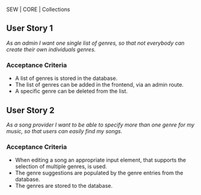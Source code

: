 SEW | CORE | Collections

## User Story 1
*As an admin I want one single list of genres, so that not everybody can create their own individuals genres.*

### Acceptance Criteria
- A list of genres is stored in the database.
- The list of genres can be added in the frontend, via an admin route.
- A specific genre can be deleted from the list.

## User Story 2
*As a song provider I want to be able to specify more than one genre for my music, so that users can easily find my songs.*

### Acceptance Criteria
- When editing a song an appropriate input element, that supports the selection of multiple genres, is used.
- The genre suggestions are populated by the genre entries from the database.
- The genres are stored to the database.

